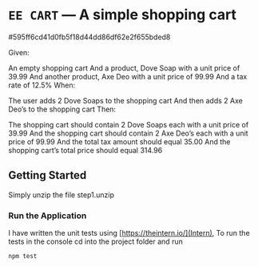 # `EE CART` — A simple shopping cart

#595ff6cd41d0fb5f18d44dd86df62e2f655bded8

Given:

An empty shopping cart
And a product, Dove Soap with a unit price of 39.99
And another product, Axe Deo with a unit price of 99.99
And a tax rate of 12.5%
When:

The user adds 2 Dove Soaps to the shopping cart
And then adds 2 Axe Deo’s to the shopping cart
Then:

The shopping cart should contain 2 Dove Soaps each with a unit price of 39.99
And the shopping cart should contain 2 Axe Deo’s each with a unit price of 99.99
And the total tax amount should equal 35.00
And the shopping cart’s total price should equal 314.96



## Getting Started

Simply unzip the file step1.unzip

### Run the Application

I have written the unit tests using [https://theintern.io/](Intern), To run the tests in the console cd into the project folder and run

```
npm test
```
